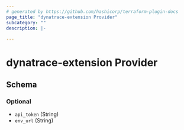 ```yaml
---
# generated by https://github.com/hashicorp/terraform-plugin-docs
page_title: "dynatrace-extension Provider"
subcategory: ""
description: |-
  
---
```


# dynatrace-extension Provider





<!-- schema generated by tfplugindocs -->
## Schema

### Optional

- `api_token` (String)
- `env_url` (String)
